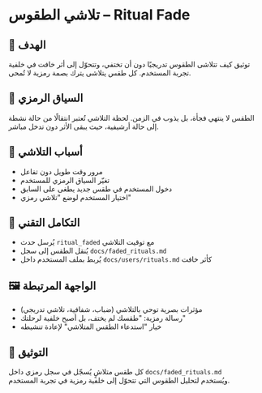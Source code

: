 # تلاشي الطقوس – Ritual Fade

## 🎯 الهدف
توثيق كيف تتلاشى الطقوس تدريجيًا دون أن تختفي، وتتحوّل إلى أثر خافت في خلفية تجربة المستخدم. كل طقس يتلاشى يترك بصمة رمزية لا تُمحى.

## 🧠 السياق الرمزي
الطقس لا ينتهي فجأة، بل يذوب في الزمن. لحظة التلاشي تُعتبر انتقالًا من حالة نشطة إلى حالة أرشيفية، حيث يبقى الأثر دون تدخل مباشر.

## 🧪 أسباب التلاشي
- مرور وقت طويل دون تفاعل
- تغيّر السياق الرمزي للمستخدم
- دخول المستخدم في طقس جديد يطغى على السابق
- اختيار المستخدم لوضع "تلاشي رمزي"

## 🔗 التكامل التقني
- يُرسل حدث `ritual_faded` مع توقيت التلاشي
- يُنقل الطقس إلى سجل `docs/faded_rituals.md`
- يُربط بملف المستخدم داخل `docs/users/rituals.md` كأثر خافت

## 🖼️ الواجهة المرتبطة
- مؤثرات بصرية توحي بالتلاشي (ضباب، شفافية، تلاشي تدريجي)
- رسالة رمزية: "طقسك لم يختف، بل أصبح خلفية لرحلتك"
- خيار "استدعاء الطقس المتلاشي" لإعادة تنشيطه

## 🧾 التوثيق
كل طقس متلاشٍ يُسجّل في سجل رمزي داخل `docs/faded_rituals.md`  
ويُستخدم لتحليل الطقوس التي تتحوّل إلى خلفية رمزية في تجربة المستخدم.

